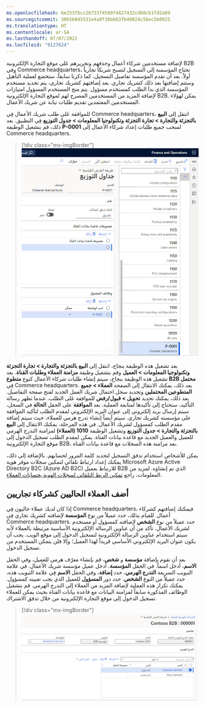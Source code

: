 ```yaml
---
ms.openlocfilehash: 6e2537bcc26733f4589f4827432cd60cb1fd2a89
ms.sourcegitcommit: 30b5b845531e4a8f36bb63fb40024c56ec5b0925
ms.translationtype: HT
ms.contentlocale: ar-SA
ms.lasthandoff: 07/07/2022
ms.locfileid: "9127624"
---
```

لإضافة مستخدمين شركاء أعمال وحذفهم وتحريرهم عَلى موقع التجارة الإلكترونية B2B وفي Commerce headquarters، تحتاج المؤسسة إلى التسجيل لتصبح شريكاً تجارياً أولاً. بعد أن تقدم المؤسسة تفاصيل التسجيل، كما ذكرنا سابقاً، ستخضع لعملية التأهيل وستتم إضافتها بعد ذلك كشريك تجاري. بعد إضافتهم كشريك تجاري، يتم تحديد مستخدم المؤسسة الذي بدأ الطلب كمستخدم مسؤول. يتم منح المستخدم المسؤول امتيازات لإضافة المزيد من المستخدمين المصرح لهم لموقع التجارة الإلكترونية B2B. يمكن لهؤلاء المستخدمين المعتمدين تقديم طلبات نيابة عن شريك الأعمال.

للموافقة عَلى طلب شريك الأعمال فِي Commerce headquarters، انتقل إلى **البيع بالتجزئة والتجارة > تجارة التجزئة وتكنولوجيا المعلومات > جدول التوزيع** فِي التطبيق. بعد ذلك، قم بتشغيل الوظيفة **P-0001** لسحب جميع طلبات إعداد شركاء الأعمال إلى Commerce headquarters.

> [!div class="mx-imgBorder"]
> [![لقطة شاشة لـ Finance and Operations تُظهر جداول التوزيع.](../media/manage-partners-job.png)](../media/manage-partners-job.png#lightbox)

بعد تشغيل هذه الوظيفة بنجاح، انتقل إلى **البيع بالتجزئة والتجارة > تجارة التجزئة وتكنولوجيا المعلومات > العميل** وقم بتشغيل وظيفة **مزامنة العملاء وطلبات القناة**. بعد تشغيل هذه الوظيفة بنجاح، سيتم إنشاء طلبات شركاء الأعمال كنوع **متطوع B2B محتمل** فِي Commerce headquarters. بعد ذلك، يمكنك الانتقال إلى الصفحة **العملاء > جميع المتطوعين المحتملين** وتحديد سجل احتمال شريك العمل الجديد لفتح صفحة التفاصيل. بعد ذلك، يمكنك تحديد **تحويل > قبول/رفض** للموافقة عَلى الطلب. عندما تظهر رسالة التأكيد، ستحتاج إلى تأكيدها لمتابعة العملية. بعد **الموافقة** على الحقل **الحالة** في السجل، سيتم إرسال بريد إلكتروني إلى عنوان البريد الإلكتروني لمقدم الطلب لتأكيد الموافقة على مؤسسته كشريك تجاري. سيتم أيضاً إنشاء تدرج هرمي للعملاء، حيث سيتم إضافة مقدم الطلب كمسؤول لشريك الأعمال. في هذه المرحلة، يمكنك الانتقال إلى **البيع بالتجزئة والتجارة > جدول التوزيع** وتشغيل الوظيفة **1010 (العملاء)** لمزامنة التدرج الهرمي للعميل والعميل الجديد مع قاعدة بيانات القناة. يمكن لمقدم الطلب تسجيل الدخول إلى موقع التجارة الإلكترونية B2B، بعد مزامنة هذه السجلات مع قاعدة بيانات القناة.

يمكن للأشخاص استخدام تدفق التسجيل لتحديد كلمة المرور لحسابهم. بالإضافة إلى ذلك، يمكنك إعداد ارتباط تلقائي لتمكين سجلات موفر هوية Microsoft Azure Active Directory B2C (Azure AD B2C) للارتباط بعميل B2B الذي تم إنشاؤه. لمزيد من المعلومات، راجع [تمكين الربط التلقائي لسجلات الهوية بحسابات العملاء](/dynamics365/commerce/identity-record-linking/?azure-portal=true).

## <a name="add-existing-customers-as-business-partners"></a>أضف العملاء الحاليين كشركاء تجاريين

إذا كان لديك عملاء حاليون فِي Commerce headquarters، فيمكنك إضافتهم كشركاء أعمال. للقيام بذلك، حدد عميلاً من نوع **المؤسسة** لإضافته كشريك تجاري فِي Commerce headquarters. حدد عميلاً من نوع **الشخص** لإضافته كمسؤول أو مستخدم لشريك الأعمال. تأكد من أن عناوين الرسالة الإلكترونية الأساسية مرتبطة بالعملاء لأنه سيتم استخدام عناوين الرسالة الإلكترونية لتسجيل الدخول إلى موقع الويب. يجب أن يكون عنوان البريد الإلكتروني الأساسي فريداً لهذا العميل؛ وإلا فلن يتمكن المستخدم من تسجيل الدخول.

بعد أن تقوم بإضافة **مؤسسة** و **شخص**، قم بإنشاء معرّف هرمي للعميل، وفي الحقل **الاسم**، أدخل اسماً. في الحقل **المؤسسة**، أدخل عميل مؤسسة شريك الأعمال. في علامة التبويب السريعة **التدرج الهرمي**، حدد **إضافة**، وفي الحقل **الاسم** فِي علامة التبويب هذه، حدد عميلاً من النوع **الشخص**. حدد دور **المسؤول** للعميل الذي يجب تعيينه كمسؤول. يمكنك تكرار هذه العملية لإضافة المزيد من العملاء إلى التدرج الهرمي. قم بتشغيل الوظائف المذكورة سابقاً لمزامنة البيانات مع قاعدة بيانات القناة بحيث يمكن للعملاء تسجيل الدخول إلى موقع التجارة الإلكترونية من خلال تدفق الاشتراك.

> [!div class="mx-imgBorder"]
> [![لقطة شاشة للتسلسلات الهرمية للعملاء تعرض طريقة العرض القياسية.](../media/customer-hierarchies.png)](../media/customer-hierarchies.png#lightbox)
